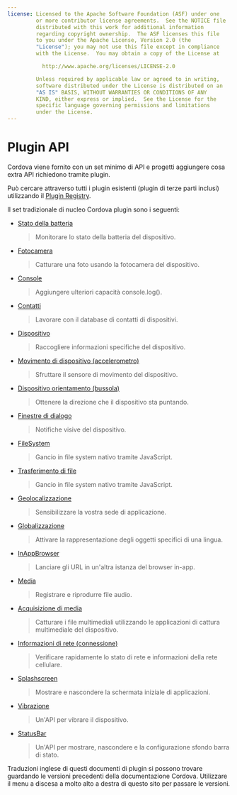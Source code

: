 ```yaml
---
license: Licensed to the Apache Software Foundation (ASF) under one
         or more contributor license agreements.  See the NOTICE file
         distributed with this work for additional information
         regarding copyright ownership.  The ASF licenses this file
         to you under the Apache License, Version 2.0 (the
         "License"); you may not use this file except in compliance
         with the License.  You may obtain a copy of the License at

           http://www.apache.org/licenses/LICENSE-2.0

         Unless required by applicable law or agreed to in writing,
         software distributed under the License is distributed on an
         "AS IS" BASIS, WITHOUT WARRANTIES OR CONDITIONS OF ANY
         KIND, either express or implied.  See the License for the
         specific language governing permissions and limitations
         under the License.
---
```


# Plugin API

Cordova viene fornito con un set minimo di API e progetti aggiungere cosa extra API richiedono tramite plugin.

Può cercare attraverso tutti i plugin esistenti (plugin di terze parti inclusi) utilizzando il [Plugin Registry][1].

 [1]: http://plugins.cordova.io/

Il set tradizionale di nucleo Cordova plugin sono i seguenti:

*   [Stato della batteria][2]
    
    > Monitorare lo stato della batteria del dispositivo.

*   [Fotocamera][3]
    
    > Catturare una foto usando la fotocamera del dispositivo.

*   [Console][4]
    
    > Aggiungere ulteriori capacità console.log().

*   [Contatti][5]
    
    > Lavorare con il database di contatti di dispositivi.

*   [Dispositivo][6]
    
    > Raccogliere informazioni specifiche del dispositivo.

*   [Movimento di dispositivo (accelerometro)][7]
    
    > Sfruttare il sensore di movimento del dispositivo.

*   [Dispositivo orientamento (bussola)][8]
    
    > Ottenere la direzione che il dispositivo sta puntando.

*   [Finestre di dialogo][9]
    
    > Notifiche visive del dispositivo.

*   [FileSystem][10]
    
    > Gancio in file system nativo tramite JavaScript.

*   [Trasferimento di file][11]
    
    > Gancio in file system nativo tramite JavaScript.

*   [Geolocalizzazione][12]
    
    > Sensibilizzare la vostra sede di applicazione.

*   [Globalizzazione][13]
    
    > Attivare la rappresentazione degli oggetti specifici di una lingua.

*   [InAppBrowser][14]
    
    > Lanciare gli URL in un'altra istanza del browser in-app.

*   [Media][15]
    
    > Registrare e riprodurre file audio.

*   [Acquisizione di media][16]
    
    > Catturare i file multimediali utilizzando le applicazioni di cattura multimediale del dispositivo.

*   [Informazioni di rete (connessione)][17]
    
    > Verificare rapidamente lo stato di rete e informazioni della rete cellulare.

*   [Splashscreen][18]
    
    > Mostrare e nascondere la schermata iniziale di applicazioni.

*   [Vibrazione][19]
    
    > Un'API per vibrare il dispositivo.

*   [StatusBar][20]
    
    > Un'API per mostrare, nascondere e la configurazione sfondo barra di stato.

 [2]: http://plugins.cordova.io/#/package/org.apache.cordova.battery-status
 [3]: http://plugins.cordova.io/#/package/org.apache.cordova.camera
 [4]: http://plugins.cordova.io/#/package/org.apache.cordova.console
 [5]: http://plugins.cordova.io/#/package/org.apache.cordova.contacts
 [6]: http://plugins.cordova.io/#/package/org.apache.cordova.device
 [7]: http://plugins.cordova.io/#/package/org.apache.cordova.device-motion
 [8]: http://plugins.cordova.io/#/package/org.apache.cordova.device-orientation
 [9]: http://plugins.cordova.io/#/package/org.apache.cordova.dialogs
 [10]: http://plugins.cordova.io/#/package/org.apache.cordova.file
 [11]: http://plugins.cordova.io/#/package/org.apache.cordova.file-transfer
 [12]: http://plugins.cordova.io/#/package/org.apache.cordova.geolocation
 [13]: http://plugins.cordova.io/#/package/org.apache.cordova.globalization
 [14]: http://plugins.cordova.io/#/package/org.apache.cordova.inappbrowser
 [15]: http://plugins.cordova.io/#/package/org.apache.cordova.media
 [16]: http://plugins.cordova.io/#/package/org.apache.cordova.media-capture
 [17]: http://plugins.cordova.io/#/package/org.apache.cordova.network-information
 [18]: http://plugins.cordova.io/#/package/org.apache.cordova.splashscreen
 [19]: http://plugins.cordova.io/#/package/org.apache.cordova.vibration
 [20]: https://github.com/apache/cordova-plugin-statusbar/blob/master/doc/index.md

Traduzioni inglese di questi documenti di plugin si possono trovare guardando le versioni precedenti della documentazione Cordova. Utilizzare il menu a discesa a molto alto a destra di questo sito per passare le versioni.